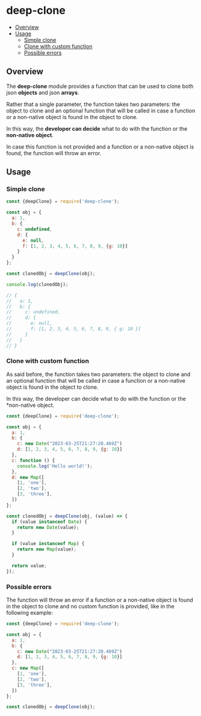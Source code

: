 # deep-clone

- [Overview](#overview)
- [Usage](#usage)
    - [Simple clone](#simple-clone)
    - [Clone with custom function](#clone-with-custom-function)
    - [Possible errors](#possible-errors)

## Overview

The **deep-clone** module provides a function that can be used to clone both json **objects** and json **arrays**.

Rather that a single parameter, the function takes two parameters: the object to clone and an optional function that
will be called in case a function or a non-native object is found in the object to clone.

In this way, the **developer can decide** what to do with the function or the **non-native object**.

In case this function is not provided and a function or a non-native object is found, the function will throw an error.

## Usage

### Simple clone

```js
const {deepClone} = require('deep-clone');

const obj = {
  a: 1,
  b: {
    c: undefined,
    d: {
      e: null,
      f: [1, 2, 3, 4, 5, 6, 7, 8, 9, {g: 10}]
    }
  }
};

const clonedObj = deepClone(obj);

console.log(clonedObj);

// {
//   a: 1,
//   b: {
//     c: undefined,
//     d: {
//       e: null,
//       f: [1, 2, 3, 4, 5, 6, 7, 8, 9, { g: 10 }]
//     }
//   }
// }
```

### Clone with custom function

As said before, the function takes two parameters: the object to clone and an optional function that will be called in
case a function or a non-native object is found in the object to clone.

In this way, the developer can decide what to do with the function or the *non-native object.

```js
const {deepClone} = require('deep-clone');

const obj = {
  a: 1,
  b: {
    c: new Date("2023-03-25T21:27:20.469Z")
    d: [1, 2, 3, 4, 5, 6, 7, 8, 9, {g: 10}]
  },
  c: function () {
    console.log('Hello world!');
  },
  d: new Map([
    [1, 'one'],
    [2, 'two'],
    [3, 'three'],
  ])
};

const clonedObj = deepClone(obj, (value) => {
  if (value instanceof Date) {
    return new Date(value);
  }

  if (value instanceof Map) {
    return new Map(value);
  }

  return value;
});
```

### Possible errors

The function will throw an error if a function or a non-native object is found in the object to clone and no custom
function is provided, like in the following example:

```js
const {deepClone} = require('deep-clone');

const obj = {
  a: 1,
  b: {
    c: new Date("2023-03-25T21:27:20.469Z")
    d: [1, 2, 3, 4, 5, 6, 7, 8, 9, {g: 10}]
  },
  c: new Map([
    [1, 'one'],
    [2, 'two'],
    [3, 'three'],
  ])
};

const clonedObj = deepClone(obj);
```
